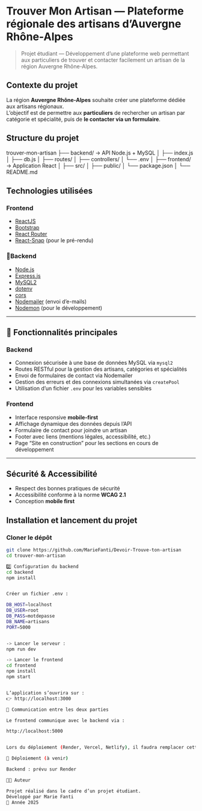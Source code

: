 #  Trouver Mon Artisan — Plateforme régionale des artisans d’Auvergne Rhône-Alpes

> Projet étudiant — Développement d’une plateforme web permettant aux particuliers de trouver et contacter facilement un artisan de la région Auvergne Rhône-Alpes.


## Contexte du projet

La région **Auvergne Rhône-Alpes** souhaite créer une plateforme dédiée aux artisans régionaux.  
L’objectif est de permettre aux **particuliers** de rechercher un artisan par catégorie et spécialité, puis de **le contacter via un formulaire**.

##  Structure du projet

 trouver-mon-artisan
├──  backend/ → API Node.js + MySQL
│ ├── index.js
│ ├── db.js
│ ├── routes/
│ ├── controllers/
│ └── .env
│
├──  frontend/ → Application React
│ ├── src/
│ ├── public/
│ └── package.json
│
└── README.md


##  Technologies utilisées

###  Frontend
- [ReactJS](https://react.dev/)
- [Bootstrap](https://getbootstrap.com/)
- [React Router](https://reactrouter.com/)
- [React-Snap](https://github.com/stereobooster/react-snap) (pour le pré-rendu)

### 🔹Backend
- [Node.js](https://nodejs.org/)
- [Express.js](https://expressjs.com/)
- [MySQL2](https://www.npmjs.com/package/mysql2)
- [dotenv](https://www.npmjs.com/package/dotenv)
- [cors](https://www.npmjs.com/package/cors)
- [Nodemailer](https://nodemailer.com/) (envoi d’e-mails)
- [Nodemon](https://www.npmjs.com/package/nodemon) (pour le développement)

---

## 🧩 Fonctionnalités principales

### Backend
- Connexion sécurisée à une base de données MySQL via `mysql2`
- Routes RESTful pour la gestion des artisans, catégories et spécialités
- Envoi de formulaires de contact via Nodemailer
- Gestion des erreurs et des connexions simultanées via `createPool`
- Utilisation d’un fichier `.env` pour les variables sensibles

### Frontend
- Interface responsive **mobile-first**
- Affichage dynamique des données depuis l’API
- Formulaire de contact pour joindre un artisan
- Footer avec liens (mentions légales, accessibilité, etc.)
- Page “Site en construction” pour les sections en cours de développement

---

##  Sécurité & Accessibilité

- Respect des bonnes pratiques de sécurité 
- Accessibilité conforme à la norme **WCAG 2.1**
- Conception **mobile first**


##  Installation et lancement du projet

###  Cloner le dépôt
```bash
git clone https://github.com/MarieFanti/Devoir-Trouve-ton-artisan
cd trouver-mon-artisan

2️⃣ Configuration du backend
cd backend
npm install


Créer un fichier .env :

DB_HOST=localhost
DB_USER=root
DB_PASS=motdepasse
DB_NAME=artisans
PORT=5000


-> Lancer le serveur :
npm run dev

-> Lancer le frontend
cd frontend
npm install
npm start


L’application s’ouvrira sur :
👉 http://localhost:3000

🔗 Communication entre les deux parties

Le frontend communique avec le backend via :

http://localhost:5000


Lors du déploiement (Render, Vercel, Netlify), il faudra remplacer cette URL par celle du backend hébergé.

🚀 Déploiement (à venir)

Backend : prévu sur Render

👩‍💻 Auteur

Projet réalisé dans le cadre d’un projet étudiant.
Développé par Marie Fanti
📅 Année 2025